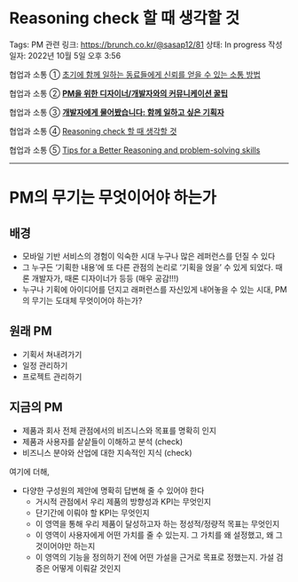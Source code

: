 # Reasoning check 할 때 생각할 것

Tags: PM
관련 링크: https://brunch.co.kr/@sasap12/81
상태: In progress
작성 일자: 2022년 10월 5일 오후 3:56

협업과 소통 ① [초기에 함께 일하는 동료들에게 신뢰를 얻을 수 있는 소통 방법](%E1%84%8E%E1%85%A9%E1%84%80%E1%85%B5%E1%84%8B%E1%85%A6%20%E1%84%92%E1%85%A1%E1%86%B7%E1%84%81%E1%85%A6%20%E1%84%8B%E1%85%B5%E1%86%AF%E1%84%92%E1%85%A1%E1%84%82%E1%85%B3%E1%86%AB%20%E1%84%83%E1%85%A9%E1%86%BC%E1%84%85%E1%85%AD%E1%84%83%E1%85%B3%E1%86%AF%E1%84%8B%E1%85%A6%E1%84%80%E1%85%A6%20%E1%84%89%E1%85%B5%E1%86%AB%E1%84%85%E1%85%AC%E1%84%85%E1%85%B3%E1%86%AF%20%E1%84%8B%E1%85%A5%E1%86%AE%E1%84%8B%E1%85%B3%E1%86%AF%206950e08cdcc44102a3de4c3b1a20e346.md) 

협업과 소통 ② [**PM을 위한 디자이너/개발자와의 커뮤니케이션 꿀팁**](PM%E1%84%8B%E1%85%B3%E1%86%AF%20%E1%84%8B%E1%85%B1%E1%84%92%E1%85%A1%E1%86%AB%20%E1%84%83%E1%85%B5%E1%84%8C%E1%85%A1%E1%84%8B%E1%85%B5%E1%84%82%E1%85%A5%20%E1%84%80%E1%85%A2%E1%84%87%E1%85%A1%E1%86%AF%E1%84%8C%E1%85%A1%E1%84%8B%E1%85%AA%E1%84%8B%E1%85%B4%20%E1%84%8F%E1%85%A5%E1%84%86%E1%85%B2%E1%84%82%E1%85%B5%E1%84%8F%E1%85%A6%E1%84%8B%E1%85%B5%E1%84%89%E1%85%A7%E1%86%AB%20%E1%84%81%E1%85%AE%E1%86%AF%20e9d578bc86834b0192a139a31b90dc3a.md) 

협업과 소통 ③ [**개발자에게 물어봤습니다: 함께 일하고 싶은 기획자**](%E1%84%80%E1%85%A2%E1%84%87%E1%85%A1%E1%86%AF%E1%84%8C%E1%85%A1%E1%84%8B%E1%85%A6%E1%84%80%E1%85%A6%20%E1%84%86%E1%85%AE%E1%86%AF%E1%84%8B%E1%85%A5%E1%84%87%E1%85%AA%E1%86%BB%E1%84%89%E1%85%B3%E1%86%B8%E1%84%82%E1%85%B5%E1%84%83%E1%85%A1%20%E1%84%92%E1%85%A1%E1%86%B7%E1%84%81%E1%85%A6%20%E1%84%8B%E1%85%B5%E1%86%AF%E1%84%92%E1%85%A1%E1%84%80%E1%85%A9%20%E1%84%89%E1%85%B5%E1%87%81%E1%84%8B%E1%85%B3%E1%86%AB%20%E1%84%80%20cbb2939a6f4441a8a949cf79dbb18112.md) 

협업과 소통 ④ [Reasoning check 할 때 생각할 것](Reasoning%20check%20%E1%84%92%E1%85%A1%E1%86%AF%20%E1%84%84%E1%85%A2%20%E1%84%89%E1%85%A2%E1%86%BC%E1%84%80%E1%85%A1%E1%86%A8%E1%84%92%E1%85%A1%E1%86%AF%20%E1%84%80%E1%85%A5%E1%86%BA%20377fbafe074741d99d5e53fcc2c8e3ad.md) 

협업과 소통 ⑤ [Tips for a Better Reasoning and problem-solving skills ](Tips%20for%20a%20Better%20Reasoning%20and%20problem-solving%20sk%2034f94790ca96400c987bf456ed65abd7.md) 

---

# PM의 무기는 무엇이어야 하는가

## 배경

- 모바일 기반 서비스의 경험이 익숙한 시대 누구나 많은 레퍼런스를 던질 수 있다
- 그 누구든 ‘기획한 내용’에 또 다른 관점의 논리로 ‘기획을 얹을’ 수 있게 되었다. 때론 개발자가, 때론 디자이너가 등등 (매우 공감!!!)
- 누구나 기획에 아이디어를 던지고 래퍼런스를 자신있게 내어놓을 수 있는 시대, PM의 무기는 도대체 무엇이어야 하는가?

## 원래 PM

- 기획서 쳐내려가기
- 일정 관리하기
- 프로젝트 관리하기

## 지금의 PM

- 제품과 회사 전체 관점에서의 비즈니스와 목표를 명확히 인지
- 제품과 사용자를 샅샅들이 이해하고 분석 (check)
- 비즈니스 분야와 산업에 대한 지속적인 지식 (check)

여기에 더해,

- 다양한 구성원의 제안에 명확히 답변해 줄 수 있어야 한다
    - 거시적 관점에서 우리 제품의 방향성과 KPI는 무엇인지
    - 단기간에 이뤄야 할 KPI는 무엇인지
    - 이 영역을 통해 우리 제품이 달성하고자 하는 정성적/정량적 목표는 무엇인지
    - 이 영역이 사용자에게 어떤 가치를 줄 수 있는지. 그 가치를 왜 설정했고, 왜 그것이어야만 하는지
    - 이 영역의 기능을 정의하기 전에 어떤 가설을 근거로 목표로 정했는지. 가설 검증은 어떻게 이뤄갈 것인지